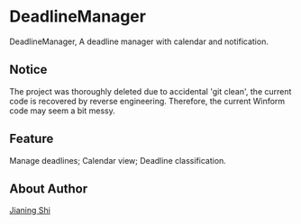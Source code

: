 # DeadlineManager
DeadlineManager, A deadline manager with calendar and notification.

## Notice
The project was thoroughly deleted due to accidental 'git clean', the current code is recovered by reverse engineering. Therefore, the current Winform code may seem a bit messy.

## Feature
Manage deadlines;
Calendar view;
Deadline classification.

## About Author
[Jianing Shi](mailto:sjn4048@gmail.com)
